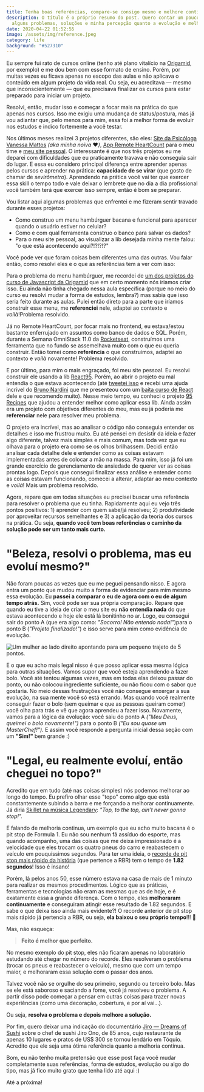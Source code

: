 ```yaml
---
title: Tenha boas referências, compare-se consigo mesmo e melhore continuamente.
description: O título é o próprio resumo do post. Quero contar um pouco sobre
  alguns problemas, soluções e minha percepção quanto a evolução e melhoria.
date: 2020-04-22 01:52:55
image: /assets/img/reference.jpeg
category: life
background: "#527310"
---
```


Eu sempre fui rato de cursos online (tenho até plano vitalício na [Origamid](https://www.origamid.com/), por exemplo) e me dou bem com esse formato de ensino. Porém, por muitas vezes eu ficava apenas no escopo das aulas e não aplicava o conteúdo em algum projeto da vida real. Ou seja, eu acreditava — mesmo que inconscientemente — que eu precisava finalizar os cursos para estar preparado para iniciar um projeto.

Resolvi, então, mudar isso e começar a focar mais na prática do que apenas nos cursos. Isso me exigiu uma mudança de status/postura, mas já vou adiantar que, pelo menos para mim, essa foi a melhor forma de evoluir nos estudos e indico fortemente a você testar.

Nos últimos meses realizei 3 projetos diferentes, são eles: [Site da Psicóloga Vanessa Mattos](http://www.vanessamattos.com.br/) _(aka minha noiva_ ❤*)️*, [App Remote HeartCount](https://remoteheartcount.herokuapp.com/) para o meu time e [meu site pessoal](https://kaiofelipejs.dev/). O interessante é que nos três projetos eu me deparei com dificuldades que eu praticamente travava e não conseguia sair do lugar. E essa eu considero principal diferença entre aprender apenas pelos cursos e aprender na prática: **capacidade de se virar** (que gosto de chamar de _sevirômetro_). Aprendendo na prática você vai ter que exercer essa skill o tempo todo e vale deixar o lembrete que no dia a dia profissional você também terá que exercer isso sempre, então é bom se preparar.

Vou listar aqui algumas problemas que enfrentei e me fizeram sentir travado durante esses projetos:

- Como construo um menu hambúrguer bacana e funcional para aparecer quando o usuário estiver no celular?
- Como e com qual ferramenta construo o banco para salvar os dados?
- Para o meu site pessoal, ao visualizar a lib desejada minha mente falou: "o que está acontecendo aqui?!?!?!?"

Você pode ver que foram coisas bem diferentes uma das outras. Vou falar então, como resolvi eles e o que as referências tem a ver com isso:

Para o problema do menu hambúrguer, me recordei de [um dos projetos do curso de Javascript da Origamid](https://origamid.github.io/animais-fantasticos/) que em certo momento nós iriamos criar isso. Eu ainda não tinha chegado nessa aula específica (porque no meio do curso eu resolvi mudar a forma de estudos, lembra?) mas sabia que isso seria feito durante as aulas. Pulei então direto para a parte que iríamos construir esse menu, me **referenciei** nele, adaptei ao contexto e _voilà_!Problema resolvido.

Já no Remote HeartCount, por focar mais no frontend, eu estava/estou bastante enferrujado em assuntos como banco de dados e SQL. Porém, durante a Semana OmniStack 11.0 da [Rocketseat](https://rocketseat.com.br/), construímos uma ferramenta que no fundo se assemelhava muito com o que eu queria construir. Então tomei como **referência** o que construímos, adaptei ao contexto e _voilà_ novamente! Problema resolvido.

E por último, para mim o mais engraçado, foi meu site pessoal. Eu resolvi construir ele usando a lib [React95](https://github.com/React95/React95). Porém, ao abrir o projeto eu mal entendia o que estava acontecendo (até [tweetei isso](https://twitter.com/kaiofelipejs/status/1240075758049124353) e recebi uma ajuda incrível do [Bruno Nardini](https://medium.com/@megatroom) que me presenteou com um [baita curso de React](https://www.udemy.com/course/react-redux-profissional/) dele e que recomendo muito). Nesse meio tempo, eu conheci o projeto [95 Recipes](https://ggdaltoso.dev/95Recipes/) que ajudou a entender melhor como aplicar essa lib. Ainda assim era um projeto com objetivos diferentes do meu, mas eu já poderia me **referenciar** nele para resolver meu problema.

O projeto era incrível, mas ao analisar o código não conseguia entender os detalhes e isso me frustrou muito. Eu até pensei em desistir da ideia e fazer algo diferente, talvez mais simples e mais comum, mas toda vez que eu olhava para o projeto era como se os olhos brilhassem. Decidi então analisar cada detalhe dele e entender como as coisas estavam implementadas antes de colocar a mão na massa. Para mim, isso já foi um grande exercício de gerenciamento de ansiedade de querer ver as coisas prontas logo. Depois que consegui finalizar essa análise e entender como as coisas estavam funcionando, comecei a alterar, adaptar ao meu contexto e _voilá_! Mais um problema resolvido.

Agora, repare que em todas situações eu precisei buscar uma referência para resolver o problema que eu tinha. Rapidamente aqui eu vejo três pontos positivos: 1) aprender com quem sabe/já resolveu; 2) produtividade por aproveitar recursos semelhantes e 3) a aplicação da teoria dos cursos na prática. Ou seja, **quando você tem boas referências o caminho da solução pode ser um tanto mais curto.**

# "Beleza, resolvi o problema, mas eu evoluí mesmo?"

Não foram poucas as vezes que eu me peguei pensando nisso. E agora entra um ponto que mudou muito a forma de evidenciar para mim mesmo essa evolução. Eu **passei a comparar o eu de agora com o eu de algum tempo atrás.** Sim, você pode ser sua própria comparação. Repare que quando eu tive a ideia de criar o meu site eu **não entendia nada** do que estava acontecendo e hoje ele está lá bonitinho no ar. Logo, eu consegui sair do ponto A (que era algo como: _"Socorro! Não entendo nada!"_)para o ponto B (_"Projeto finalizado!"_) e isso serve para mim como evidência de evolução.

![Um mulher ao lado direito apontando para um pequeno trajeto de 5 pontos.](/assets/img/evolution.png "Um mulher ao lado direito apontando para um pequeno trajeto de 5 pontos.")

E o que eu acho mais legal nisso é que posso aplicar essa mesma lógica para outras situações. Vamos supor que você esteja aprendendo a fazer bolo. Você até tentou algumas vezes, mas em todas elas deixou passar do ponto, ou não colocou ingrediente suficiente, ou não ficou com o sabor que gostaria. No meio dessas frustrações você não consegue enxergar a sua evolução, na sua mente você só está errando. Mas quando você realmente conseguir fazer o bolo (sem queimar e que as pessoas queiram comer) você olha para trás e vê que agora aprendeu a fazer isso. Novamente, vamos para a lógica da evolução: você saiu do ponto A _("Meu Deus, queimei o bolo novamente!")_ para o ponto B _("Eu sou quase um MasterChef!")._ E assim você responde a pergunta inicial dessa seção com um **"Sim!"** bem grande :)

# "Legal, eu realmente evoluí, então cheguei no topo?"

Acredito que em tudo (até nas coisas simples) nós podemos melhorar ao longo do tempo. Eu prefiro olhar esse "topo" como algo que está constantemente subindo a barra e me forçando a melhorar continuamente. Já diria [Skillet na música Legendary](https://www.youtube.com/watch?v=DApP8dCZOdU): _"Top, to the top, ain’t never gonna stop!"._

E falando de melhoria continua, um exemplo que eu acho muito bacana é o pit stop de Formula 1. Eu não sou nenhum fã assíduo do esporte, mas quando acompanho, uma das coisas que me deixa impressionado é a velocidade que eles trocam os quatro pneus do carro e reabastecem o veículo em pouquíssimos segundos. Para ter uma ideia, o [recorde de pit stop mais rápido da história](https://twitter.com/F1/status/1196443196265504768) (que pertence a RBR) tem o tempo de **1.82 segundos**! Isso é insano!

Porém, lá pelos anos 50, esse número estava na casa de mais de 1 minuto para realizar os mesmos procedimentos. Lógico que as práticas, ferramentas e tecnologias não eram as mesmas que as de hoje, e é exatamente essa a grande diferença. Com o tempo, eles **melhoraram continuamente** e conseguiram atingir esse resultado de 1.82 segundos. E sabe o que deixa isso ainda mais evidente?! O recorde anterior de pit stop mais rápido já pertencia a RBR, ou seja, **ela baixou o seu próprio tempo**!!! 🤯

Mas, não esqueça:

> **Feito é melhor que perfeito.**

No mesmo exemplo do pit stop, eles não ficaram apenas no laboratório estudando até chegar no número do recorde. Eles resolveram o problema (trocar os pneus e reabastecer o veículo), mesmo que com um tempo maior, e melhoraram essa solução com o passar dos anos.

Talvez você não se orgulhe do seu primeiro, segundo ou terceiro bolo. Mas se ele está saboroso e saciando a fome, você já resolveu o problema. A partir disso pode começar a pensar em outras coisas para trazer novas experiências (como uma decoração, cobertura, e por aí vai…).

Ou seja, **resolva o problema e depois melhore a solução.**

Por fim, quero deixar uma indicação do documentário [Jiro — Dreams of Sushi](https://www.netflix.com/title/70181716) sobre o chef de sushi Jiro Ono, de 85 anos, cujo restaurante de apenas 10 lugares e pratos de US\$ 300 se tornou lendário em Tóquio. Acredito que ele seja uma ótima referência quanto a melhoria contínua.

Bom, eu não tenho muita pretensão que esse post faça você mudar completamente suas referências, forma de estudos, evolução ou algo do tipo, mas já fico muito grato que tenha lido até aqui :)

Até a próxima!
